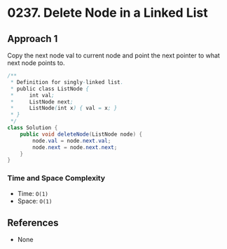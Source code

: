 # 0237. Delete Node in a Linked List

## Approach 1
Copy the next node val to current node and point the next pointer to what next node points to.

```Java
/**
 * Definition for singly-linked list.
 * public class ListNode {
 *     int val;
 *     ListNode next;
 *     ListNode(int x) { val = x; }
 * }
 */
class Solution {
    public void deleteNode(ListNode node) {
        node.val = node.next.val;
        node.next = node.next.next;
    }
}
```

### Time and Space Complexity

- Time: `O(1)`
- Space: `O(1)`

## References
- None